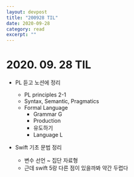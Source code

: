 ```yaml
---
layout: devpost
title: "200928 TIL" 
date: 2020-09-28
category: read 
excerpt: ""
---
```


# 2020. 09. 28 TIL

* PL 듣고 노션에 정리
  * PL principles 2-1
  * Syntax, Semantic, Pragmatics
  * Formal Language
    * Grammar G
    * Production
    * 유도하기
    * Language L

* Swift 기초 문법 정리
  * 변수 선언 ~ 집단 자료형
  * 근데 swift 5랑 다른 점이 있을까봐 약간 두렵다